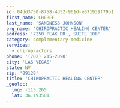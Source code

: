 ```yaml
---
id: 04dd3750-8758-4d52-961d-e671939f79b1
first_name: CHEREE
last_name: 'SANDNESS JOHNSON'
org_name: 'CHIROPRACTIC HEALING CENTER'
address: '7250 PEAK DR., SUITE 106'
category: complementary-medicine
services:
  - chiropractors
phone: '(702) 215-2090'
city: 'LAS VEGAS'
state: NV
zip: '89128'
title: 'CHIROPRACTIC HEALING CENTER'
_geoloc:
  lng: -115.265
  lat: 36.193501
---
```

